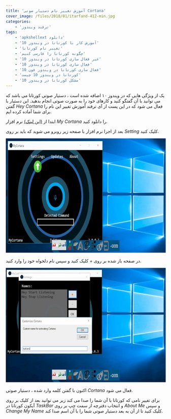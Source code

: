 ```yaml
---
title: 'آموزش تغییر نام دستیار صوتی Cortana'
cover_image: /files/2018/01/itarfand-412-min.jpg
categories:
    - 'ترفند ویندوز'
tags:
    - 'apkshellext دانلود'
    - 'آموزش کار با کورتانا در ویندوز 10'
    - 'تغییر نام کورتانا'
    - 'چگونه کورتانا را فارسی کنیم'
    - 'غیر فعال سازی کورتانا در ویندوز 10'
    - 'فعال سازی کورتانا در ویندوز 10'
    - 'فعال سازی کورتانا در ویندوز فون 10'
    - 'کورتانا در ویندوز 10 چیست'
    - 'مشکل کورتانا در ویندوز 10'
---
```


یک از ویژگی هایی که در ویندوز ۱۰ اضافه شده است ، دستیار صوتی کورتانا می باشد که می توانید با آن گفتگو کنید و کارهای خود را به صورت صوتی انجام بدهید. این دستیار با گفتن *Hey Cortana* فعال می شود که در این پست از آی ترفند آموزش تغییر این نام را برای شما آماده کرده ایم.

ابتدا از [(این لینک)](https://sourceforge.net/projects/mycortana/) نرم افزار *My Cortana* را دانلود کنید.

بعد از اجرا نرم افزار با صفحه زیر روبرو می شوید که باید بر روی *Setting* کلیک کنید.

![mhkarami97](/files/2018/01/itarfand-410-min.jpg)  

در صفحه باز شده بر روی + کلیک کنید و سپس نام دلخواه خود را وارد کنید.

![mhkarami97](/files/2018/01/itarfand-411-min.jpg)  

اکنون با گفتن کلمه وارد شده ، دستیار صوتی *Cortana* فعال می شود.

برای تغییر نامی که کورتانا با آن شما را صدا می کند زیر می توانید بعد از کلیک بر روی آیکون کورتانا در *TaskBar* و انتخاب دفترچه از سمت چپ بر روی *About Me* و سپس *Change My Name* کلیک کنید تا از آن به بعد دستیار صوتی شما را با آن اسم صدا کند.